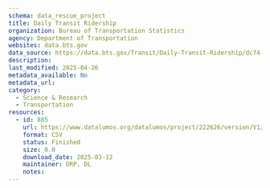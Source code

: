```yaml
---
schema: data_rescue_project 
title: Daily Transit Ridership
organization: Bureau of Transportation Statistics
agency: Department of Transportation
websites: data.bts.gov
data_source: https://data.bts.gov/Transit/Daily-Transit-Ridership/dc74-f8qd/about_data
description: 
last_modified: 2025-04-26
metadata_available: No
metadata_url: 
category:
  - Science & Research 
  - Transportation 
resources:
  - id: 885
    url: https://www.datalumos.org/datalumos/project/222626/version/V1/view
    format: CSV
    status: Finished
    size: 0.0
    download_date: 2025-03-12
    maintainer: DRP, DL
    notes: 
---
```

